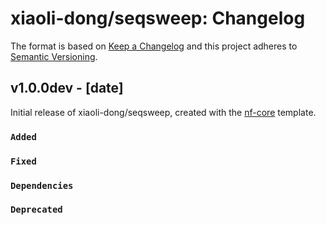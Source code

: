 # xiaoli-dong/seqsweep: Changelog

The format is based on [Keep a Changelog](https://keepachangelog.com/en/1.0.0/)
and this project adheres to [Semantic Versioning](https://semver.org/spec/v2.0.0.html).

## v1.0.0dev - [date]

Initial release of xiaoli-dong/seqsweep, created with the [nf-core](https://nf-co.re/) template.

### `Added`

### `Fixed`

### `Dependencies`

### `Deprecated`
